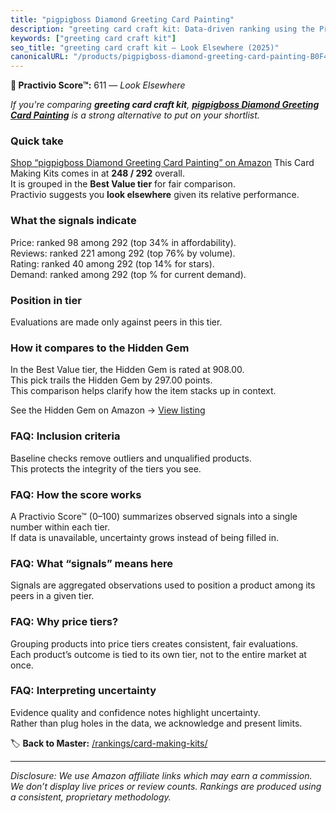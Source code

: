 ```yaml
---
title: "pigpigboss Diamond Greeting Card Painting"
description: "greeting card craft kit: Data-driven ranking using the Practivio Score™. Positioned by quality, value, demand, findability, momentum."
keywords: ["greeting card craft kit"]
seo_title: "greeting card craft kit — Look Elsewhere (2025)"
canonicalURL: "/products/pigpigboss-diamond-greeting-card-painting-B0F4N3THXD/"
---
```


**🚫 Practivio Score™:** 611 — _Look Elsewhere_


*If you're comparing **greeting card craft kit**, **[pigpigboss Diamond Greeting Card Painting](https://www.amazon.com/dp/B0F4N3THXD?tag=practivio-20)** is a strong alternative to put on your shortlist.*
### Quick take
[Shop “pigpigboss Diamond Greeting Card Painting” on Amazon](https://www.amazon.com/dp/B0F4N3THXD?tag=practivio-20)
This Card Making Kits comes in at **248 / 292** overall.  
It is grouped in the **Best Value tier** for fair comparison.  
Practivio suggests you **look elsewhere** given its relative performance.

### What the signals indicate
Price: ranked 98 among 292 (top 34% in affordability).  
Reviews: ranked 221 among 292 (top 76% by volume).  
Rating: ranked 40 among 292 (top 14% for stars).  
Demand: ranked  among 292 (top % for current demand).

### Position in tier
Evaluations are made only against peers in this tier.

### How it compares to the Hidden Gem
In the Best Value tier, the Hidden Gem is rated at 908.00.  
This pick trails the Hidden Gem by 297.00 points.  
This comparison helps clarify how the item stacks up in context.  

See the Hidden Gem on Amazon → [View listing](https://www.amazon.com/dp/B003A2I4TO?tag=practivio-20)

### FAQ: Inclusion criteria
Baseline checks remove outliers and unqualified products.  
This protects the integrity of the tiers you see.

### FAQ: How the score works
A Practivio Score™ (0–100) summarizes observed signals into a single number within each tier.  
If data is unavailable, uncertainty grows instead of being filled in.

### FAQ: What “signals” means here
Signals are aggregated observations used to position a product among its peers in a given tier.

### FAQ: Why price tiers?
Grouping products into price tiers creates consistent, fair evaluations.  
Each product’s outcome is tied to its own tier, not to the entire market at once.

### FAQ: Interpreting uncertainty
Evidence quality and confidence notes highlight uncertainty.  
Rather than plug holes in the data, we acknowledge and present limits.


🏷️ **Back to Master:** [/rankings/card-making-kits/](/rankings/card-making-kits/)

---
_Disclosure: We use Amazon affiliate links which may earn a commission. We don’t display live prices or review counts. Rankings are produced using a consistent, proprietary methodology._
